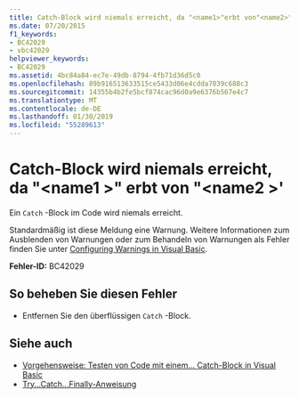 ```yaml
---
title: Catch-Block wird niemals erreicht, da "<name1>"erbt von"<name2>"
ms.date: 07/20/2015
f1_keywords:
- BC42029
- vbc42029
helpviewer_keywords:
- BC42029
ms.assetid: 4bc84a84-ec7e-49db-8794-4fb71d36d5c0
ms.openlocfilehash: 89b916513633515ce5433d06e4cdda7039c688c3
ms.sourcegitcommit: 14355b4b2fe5bcf874cac96d0a9e6376b567e4c7
ms.translationtype: MT
ms.contentlocale: de-DE
ms.lasthandoff: 01/30/2019
ms.locfileid: "55289613"
---
```

# <a name="catch-block-never-reached-because-name1-inherits-from-name2"></a>Catch-Block wird niemals erreicht, da "\<name1 >" erbt von "\<name2 >'
Ein `Catch` -Block im Code wird niemals erreicht.  
  
 Standardmäßig ist diese Meldung eine Warnung. Weitere Informationen zum Ausblenden von Warnungen oder zum Behandeln von Warnungen als Fehler finden Sie unter [Configuring Warnings in Visual Basic](/visualstudio/ide/configuring-warnings-in-visual-basic).  
  
 **Fehler-ID:** BC42029  
  
## <a name="to-correct-this-error"></a>So beheben Sie diesen Fehler  
  
-   Entfernen Sie den überflüssigen `Catch` -Block.  
  
## <a name="see-also"></a>Siehe auch
- [Vorgehensweise: Testen von Code mit einem... Catch-Block in Visual Basic](https://msdn.microsoft.com/library/8368e205-ed73-4185-a247-af84fb4fafa9)
- [Try...Catch...Finally-Anweisung](../../visual-basic/language-reference/statements/try-catch-finally-statement.md)
